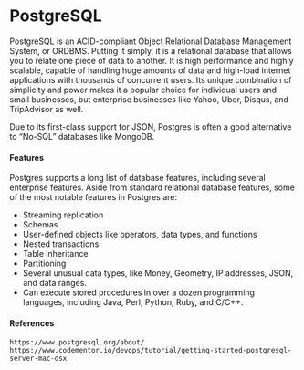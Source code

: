 # PostgreSQL

PostgreSQL is an ACID-compliant Object Relational Database Management System, or ORDBMS. Putting it simply, it is a relational database that allows you to relate one piece of data to another. It is high performance and highly scalable, capable of handling huge amounts of data and high-load internet applications with thousands of concurrent users. Its unique combination of simplicity and power makes it a popular choice for individual users and small businesses, but enterprise businesses like Yahoo, Uber, Disqus, and TripAdvisor as well.

Due to its first-class support for JSON, Postgres is often a good alternative to “No-SQL” databases like MongoDB.

#### Features

Postgres supports a long list of database features, including several enterprise features. Aside from standard relational database features, some of the most notable features in Postgres are:

* Streaming replication
* Schemas
* User-defined objects like operators, data types, and functions
* Nested transactions
* Table inheritance
* Partitioning
* Several unusual data types, like Money, Geometry, IP addresses, JSON, and data ranges.
* Can execute stored procedures in over a dozen programming languages, including Java, Perl, Python, Ruby, and C/C++.



#### References

```
https://www.postgresql.org/about/
https://www.codementor.io/devops/tutorial/getting-started-postgresql-server-mac-osx
```



